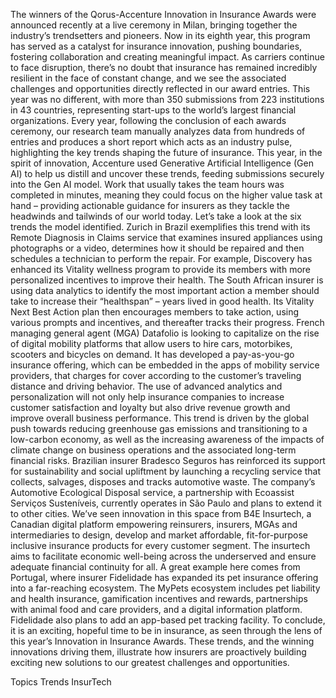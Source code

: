 The winners of the Qorus-Accenture Innovation in Insurance Awards were announced recently at a live ceremony in Milan, bringing together the industry’s trendsetters and pioneers. Now in its eighth year, this program has served as a catalyst for insurance innovation, pushing boundaries, fostering collaboration and creating meaningful impact.
As carriers continue to face disruption, there’s no doubt that insurance has remained incredibly resilient in the face of constant change, and we see the associated challenges and opportunities directly reflected in our award entries. This year was no different, with more than 350 submissions from 223 institutions in 43 countries, representing start-ups to the world’s largest financial organizations.
Every year, following the conclusion of each awards ceremony, our research team manually analyzes data from hundreds of entries and produces a short report which acts as an industry pulse, highlighting the key trends shaping the future of insurance.
This year, in the spirit of innovation, Accenture used Generative Artificial Intelligence (Gen AI) to help us distill and uncover these trends, feeding submissions securely into the Gen AI model. Work that usually takes the team hours was completed in minutes, meaning they could focus on the higher value task at hand – providing actionable guidance for insurers as they tackle the headwinds and tailwinds of our world today. Let’s take a look at the six trends the model identified.
Zurich in Brazil exemplifies this trend with its Remote Diagnosis in Claims service that examines insured appliances using photographs or a video, determines how it should be repaired and then schedules a technician to perform the repair.
For example, Discovery has enhanced its Vitality wellness program to provide its members with more personalized incentives to improve their health. The South African insurer is using data analytics to identify the most important action a member should take to increase their “healthspan” – years lived in good health. Its Vitality Next Best Action plan then encourages members to take action, using various prompts and incentives, and thereafter tracks their progress.
French managing general agent (MGA) Datafolio is looking to capitalize on the rise of digital mobility platforms that allow users to hire cars, motorbikes, scooters and bicycles on demand. It has developed a pay-as-you-go insurance offering, which can be embedded in the apps of mobility service providers, that charges for cover according to the customer’s traveling distance and driving behavior.
The use of advanced analytics and personalization will not only help insurance companies to increase customer satisfaction and loyalty but also drive revenue growth and improve overall business performance.
This trend is driven by the global push towards reducing greenhouse gas emissions and transitioning to a low-carbon economy, as well as the increasing awareness of the impacts of climate change on business operations and the associated long-term financial risks.
Brazilian insurer Bradesco Seguros has reinforced its support for sustainability and social upliftment by launching a recycling service that collects, salvages, disposes and tracks automotive waste. The company’s Automotive Ecological Disposal service, a partnership with Ecoassist Serviços Susteníveis, currently operates in São Paulo and plans to extend it to other cities.
We’ve seen innovation in this space from B4E Insurtech, a Canadian digital platform empowering reinsurers, insurers, MGAs and intermediaries to design, develop and market affordable, fit-for-purpose inclusive insurance products for every customer segment. The insurtech aims to facilitate economic well-being across the underserved and ensure adequate financial continuity for all.
A great example here comes from Portugal, where insurer Fidelidade has expanded its pet insurance offering into a far-reaching ecosystem. The MyPets ecosystem includes pet liability and health insurance, gamification incentives and rewards, partnerships with animal food and care providers, and a digital information platform. Fidelidade also plans to add an app-based pet tracking facility.
To conclude, it is an exciting, hopeful time to be in insurance, as seen through the lens of this year’s Innovation in Insurance Awards. These trends, and the winning innovations driving them, illustrate how insurers are proactively building exciting new solutions to our greatest challenges and opportunities.

Topics
Trends
InsurTech
